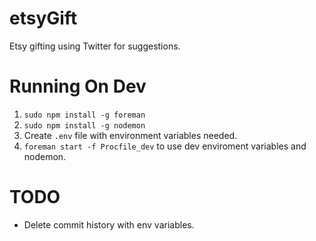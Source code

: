 etsyGift
========

Etsy gifting using Twitter for suggestions. 

# Running On Dev
1. `sudo npm install -g foreman`
2. `sudo npm install -g nodemon`
3. Create `.env` file with environment variables needed.
4. `foreman start -f Procfile_dev` to use dev enviroment variables and nodemon. 

# TODO
* Delete commit history with env variables.
